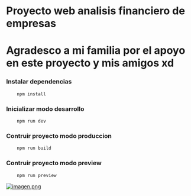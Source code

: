
# Proyecto web analisis financiero de empresas
# Agradesco a mi familia por el apoyo en este proyecto y mis amigos xd


### Instalar dependencias
```shell
    npm install
```
 

### Inicializar modo desarrollo
```shell
    npm run dev
```

### Contruir proyecto modo produccion
```shell
    npm run build
```

### Contruir proyecto modo preview
```shell
    npm run preview
```
[![imagen.png](https://i.postimg.cc/5ts1X9yV/imagen.png)](https://postimg.cc/d7ZgXYGH)

